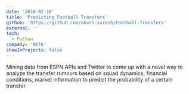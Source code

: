 ```yaml
---
date: '2016-02-10'
title: 'Predicting Football Transfers'
github: 'https://github.com/akash-suresh/Football-Transfers'
external: ''
tech:
  - Python
company: 'NITK'
showInProjects: false
---
```


Mining data from ESPN APIs and Twitter to come up with a novel way to analyze the transfer rumours based on squad dynamics, financial conditions, market information to predict the probability of a certain transfer.
